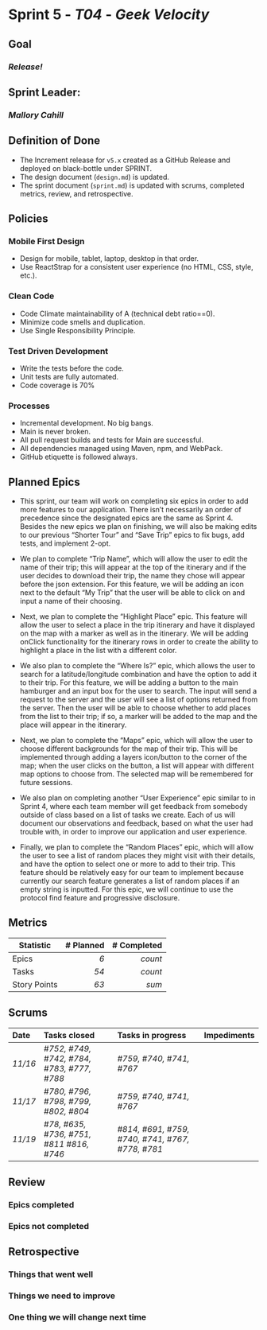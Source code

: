 # Sprint 5 - *T04* - *Geek Velocity*

## Goal
### *Release!*

## Sprint Leader: 
### *Mallory Cahill*

## Definition of Done

* The Increment release for `v5.x` created as a GitHub Release and deployed on black-bottle under SPRINT.
* The design document (`design.md`) is updated.
* The sprint document (`sprint.md`) is updated with scrums, completed metrics, review, and retrospective.

## Policies

### Mobile First Design
* Design for mobile, tablet, laptop, desktop in that order.
* Use ReactStrap for a consistent user experience (no HTML, CSS, style, etc.).

### Clean Code
* Code Climate maintainability of A (technical debt ratio==0).
* Minimize code smells and duplication.
* Use Single Responsibility Principle.

### Test Driven Development
* Write the tests before the code.
* Unit tests are fully automated.
* Code coverage is 70%

### Processes
* Incremental development.  No big bangs.
* Main is never broken. 
* All pull request builds and tests for Main are successful.
* All dependencies managed using Maven, npm, and WebPack.
* GitHub etiquette is followed always.


## Planned Epics

* This sprint, our team will work on completing six epics in order to add more features to our application. There isn’t necessarily an order of precedence since the designated epics are the same as Sprint 4. Besides the new epics we plan on finishing, we will also be making edits to our previous “Shorter Tour” and “Save Trip” epics to fix bugs, add tests, and implement 2-opt.

* We plan to complete “Trip Name”, which will allow the user to edit the name of their trip; this will appear at the top of the itinerary and if the user decides to download their trip, the name they chose will appear before the json extension. For this feature, we will be adding an icon next to the default “My Trip” that the user will be able to click on and input a name of their choosing.

* Next, we plan to complete the “Highlight Place” epic. This feature will allow the user to select a place in the trip itinerary and have it displayed on the map with a marker as well as in the itinerary. We will be adding onClick functionality for the itinerary rows in order to create the ability to highlight a place in the list with a different color. 

* We also plan to complete the “Where Is?” epic, which allows the user to search for a latitude/longitude combination and have the option to add it to their trip. For this feature, we will be adding a button to the main hamburger and an input box for the user to search. The input will send a request to the server and the user will see a list of options returned from the server. Then the user will be able to choose whether to add places from the list to their trip; if so, a marker will be added to the map and the place will appear in the itinerary. 

* Next, we plan to complete the “Maps” epic, which will allow the user to choose different backgrounds for the map of their trip. This will be implemented through adding a layers icon/button to the corner of the map; when the user clicks on the button, a list will appear with different map options to choose from. The selected map will be remembered for future sessions.

* We also plan on completing another “User Experience” epic similar to in Sprint 4, where each team member will get feedback from somebody outside of class based on a list of tasks we create. Each of us will document our observations and feedback, based on what the user had trouble with, in order to improve our application and user experience.

* Finally, we plan to complete the “Random Places” epic, which will allow the user to see a list of random places they might visit with their details, and have the option to select one or more to add to their trip. This feature should be relatively easy for our team to implement because currently our search feature generates a list of random places if an empty string is inputted. For this epic, we will continue to use the protocol find feature and progressive disclosure. 


## Metrics

| Statistic | # Planned | # Completed |
| --- | ---: | ---: |
| Epics | *6* | *count* |
| Tasks |  *54*   | *count* | 
| Story Points |  *63*  | *sum* | 


## Scrums

| Date | Tasks closed  | Tasks in progress | Impediments |
| :--- | :--- | :--- | :--- |
| *11/16* | *#752, #749, #742, #784, #783, #777, #788* | *#759, #740, #741, #767* |  |
| *11/17* | *#780, #796, #798, #799, #802, #804* | *#759, #740, #741, #767* |  |
| *11/19* | *#78, #635, #736, #751, #811 #816, #746* | *#814, #691, #759, #740, #741, #767, #778, #781*| |


## Review

### Epics completed  

### Epics not completed 

## Retrospective

### Things that went well

### Things we need to improve

### One thing we will change next time
